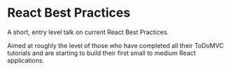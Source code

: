 # React Best Practices

A short, entry level talk on current React Best Practices.

Aimed at roughly the level of those who have completed all their ToDoMVC tutorials and are starting to build their first small to medium React applications.
